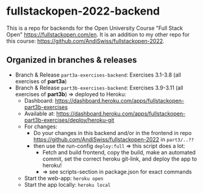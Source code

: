 # fullstackopen-2022-backend

This is a repo for backends for the Open University Course "Full Stack Open" https://fullstackopen.com/en. It is an addition to my other repo for this course: https://github.com/AndiSwiss/fullstackopen-2022.

## Organized in branches & releases
- Branch & Release `part3a-exercises-backend`: Exercises 3.1-3.8 (all exercises of **part3a**)
- Branch & Release `part3b-exercises-backend`: Exercises 3.9-3.11 (all exercises of **part3b**) => deployed to Heroku:
  - Dashboard: https://dashboard.heroku.com/apps/fullstackopen-part3b-exercises
  - Available at: https://dashboard.heroku.com/apps/fullstackopen-part3b-exercises/deploy/heroku-git
  - For changes:
      - Do your changes in this backend and/or in the frontend in repo https://github.com/AndiSwiss/fullstackopen-2022 in `part3/..??`
      - then use the run-config `deploy:full` => this script does a lot:
          - Fetch and build frontend, copy the build, make an automated commit, set the correct heroku git-link, and deploy the app to heroku!
          - => see scripts-section in package.json for exact commands
  - Start the web-app: `heroku open`
  - Start the app locally: `heroku local`


